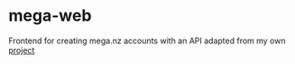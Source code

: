 # mega-web

Frontend for creating mega.nz accounts with an API adapted from my own [project](https://github.com/qtchaos/py-mega-account-generator)

